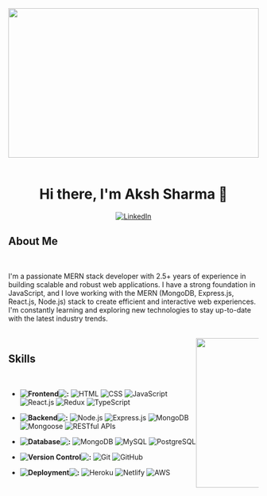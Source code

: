 <div align="center"> 
<img height="300em" width="100%"src="https://i.pinimg.com/originals/87/f3/f1/87f3f1425b217691da645e97dbb50d55.gif" alt"Coding"> <br><br>
</div> 
<h1 align="center">Hi there, I'm Aksh Sharma 👋</h1>


<p align="center">
  <a href="https://www.linkedin.com/in/aksh4"><img alt="LinkedIn" src="https://img.shields.io/badge/linkedin-%230077B5.svg?style=for-the-badge&logo=linkedin&logoColor=white" /></a>
 
</p>


## About Me
<br>

I'm a passionate MERN stack developer with 2.5+ years of experience in building scalable and robust web applications. I have a strong foundation in JavaScript, and I love working with the MERN (MongoDB, Express.js, React.js, Node.js) stack to create efficient and interactive web experiences. I'm constantly learning and exploring new technologies to stay up-to-date with the latest industry trends.


<br>

<div style="display: flex; flex-wrap: wrap;">
  <div style="flex: 75%; min-width: 75%;">
   <h2>Skills</h2> 
<br>

- **![Frontend](https://img.shields.io/badge/Frontend-Color?style=for-the-badge)![:](https://img.shields.io/badge/:-000000.svg?style=for-the-badge)** 
   ![HTML](https://img.shields.io/badge/HTML5-E34F26.svg?&style=for-the-badge&logo=html5&logoColor=white)
   ![CSS](https://img.shields.io/badge/CSS3-1572B6.svg?&style=for-the-badge&logo=css3&logoColor=white)
   ![JavaScript](https://img.shields.io/badge/JavaScript-F7DF1E.svg?&style=for-the-badge&logo=javascript&logoColor=black)
   ![React.js](https://img.shields.io/badge/React-61DAFB.svg?&style=for-the-badge&logo=react&logoColor=black)
   ![Redux](https://img.shields.io/badge/Redux-764ABC.svg?&style=for-the-badge&logo=redux&logoColor=white)
   ![TypeScript](https://img.shields.io/badge/TypeScript-3178C6.svg?&style=for-the-badge&logo=typescript&logoColor=white)
   
- **![Backend](https://img.shields.io/badge/Backend-Color?style=for-the-badge)![:](https://img.shields.io/badge/:-000000.svg?style=for-the-badge)** 
   ![Node.js](https://img.shields.io/badge/Node.js-339933.svg?&style=for-the-badge&logo=node.js&logoColor=white)
   ![Express.js](https://img.shields.io/badge/Express-000000.svg?&style=for-the-badge&logo=express&logoColor=white)
   ![MongoDB](https://img.shields.io/badge/MongoDB-47A248.svg?&style=for-the-badge&logo=mongodb&logoColor=white)
   ![Mongoose](https://img.shields.io/badge/Mongoose-880000.svg?&style=for-the-badge&logo=mongoose&logoColor=white)
   ![RESTful APIs](https://img.shields.io/badge/RESTful_APIs-336791.svg?&style=for-the-badge&logo=swagger&logoColor=white)
   
- **![Database](https://img.shields.io/badge/Database-Color?style=for-the-badge)![:](https://img.shields.io/badge/:-000000.svg?style=for-the-badge)** 
   ![MongoDB](https://img.shields.io/badge/MongoDB-47A248.svg?&style=for-the-badge&logo=mongodb&logoColor=white)
   ![MySQL](https://img.shields.io/badge/MySQL-4479A1.svg?&style=for-the-badge&logo=mysql&logoColor=white)
   ![PostgreSQL](https://img.shields.io/badge/PostgreSQL-336791.svg?&style=for-the-badge&logo=postgresql&logoColor=white)
   
- **![Version Control](https://img.shields.io/badge/Version_Control-Color?style=for-the-badge)![:](https://img.shields.io/badge/:-000000.svg?style=for-the-badge)** 
   ![Git](https://img.shields.io/badge/Git-F05032.svg?&style=for-the-badge&logo=git&logoColor=white)
   ![GitHub](https://img.shields.io/badge/GitHub-181717.svg?&style=for-the-badge&logo=github&logoColor=white)
   
- **![Deployment](https://img.shields.io/badge/Deployment-Color?style=for-the-badge)![:](https://img.shields.io/badge/:-000000.svg?style=for-the-badge)** 
   ![Heroku](https://img.shields.io/badge/Heroku-430098.svg?&style=for-the-badge&logo=heroku&logoColor=white)
   ![Netlify](https://img.shields.io/badge/Netlify-00C7B7.svg?&style=for-the-badge&logo=netlify&logoColor=white)
   ![AWS](https://img.shields.io/badge/AWS-232F3E.svg?&style=for-the-badge&logo=amazon-aws&logoColor=white)

  </div>
  <div style="flex: 25%; min-width: 25%;">
    <div align="center"> 
      <img height="300em"src="https://i.pinimg.com/originals/f5/36/01/f53601133f236d1cb167ac19f05a3d60.gif?1615642877" alt"helloworld"> <br><br><br>
   </div>
  </div>
</div>
